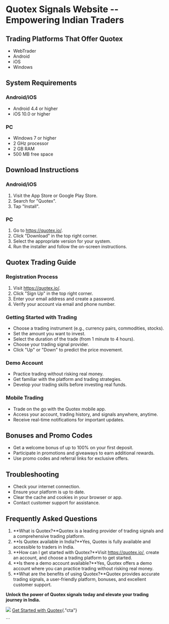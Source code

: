 # Quotex Signals Website -- Empowering Indian Traders

## Trading Platforms That Offer Quotex

-   WebTrader
-   Android
-   iOS
-   Windows

## System Requirements

### Android/iOS

-   Android 4.4 or higher
-   iOS 10.0 or higher

### PC

-   Windows 7 or higher
-   2 GHz processor
-   2 GB RAM
-   500 MB free space

## Download Instructions

### Android/iOS

1.  Visit the App Store or Google Play Store.
2.  Search for "Quotex".
3.  Tap "Install".

### PC

1.  Go to https://quotex.io/.
2.  Click "Download" in the top right corner.
3.  Select the appropriate version for your system.
4.  Run the installer and follow the on-screen instructions.

## Quotex Trading Guide

### Registration Process

1.  Visit https://quotex.io/.
2.  Click "Sign Up" in the top right corner.
3.  Enter your email address and create a password.
4.  Verify your account via email and phone number.

### Getting Started with Trading

-   Choose a trading instrument (e.g., currency pairs, commodities,
    stocks).
-   Set the amount you want to invest.
-   Select the duration of the trade (from 1 minute to 4 hours).
-   Choose your trading signal provider.
-   Click "Up" or "Down" to predict the price movement.

### Demo Account

-   Practice trading without risking real money.
-   Get familiar with the platform and trading strategies.
-   Develop your trading skills before investing real funds.

### Mobile Trading

-   Trade on the go with the Quotex mobile app.
-   Access your account, trading history, and signals anywhere, anytime.
-   Receive real-time notifications for important updates.

## Bonuses and Promo Codes

-   Get a welcome bonus of up to 100% on your first deposit.
-   Participate in promotions and giveaways to earn additional rewards.
-   Use promo codes and referral links for exclusive offers.

## Troubleshooting

-   Check your internet connection.
-   Ensure your platform is up to date.
-   Clear the cache and cookies in your browser or app.
-   Contact customer support for assistance.

## Frequently Asked Questions

1.  **What is Quotex?**Quotex is a leading provider of trading signals
    and a comprehensive trading platform.
2.  **Is Quotex available in India?**Yes, Quotex is fully available and
    accessible to traders in India.
3.  **How can I get started with Quotex?**Visit https://quotex.io/,
    create an account, and choose a trading platform to get started.
4.  **Is there a demo account available?**Yes, Quotex offers a demo
    account where you can practice trading without risking real money.
5.  **What are the benefits of using Quotex?**Quotex provides accurate
    trading signals, a user-friendly platform, bonuses, and excellent
    customer support.

**Unlock the power of Quotex signals today and elevate your trading
journey in India.**

[![](https://static.quotex.io/files/8_en/300_250.jpg)](https://traff.sbs/brokerqxsignupf)
[Get Started with
Quotex](\%22https://traff.sbs/brokerqxsignup\%22){."cta"}

\`\`\`


